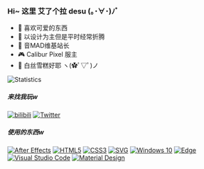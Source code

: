 ### Hi~ 这里 艾了个拉 desu (｡･∀･)ﾉﾞ



- 🌸 喜欢可爱的东西
- 🎨 以设计为主但是平时经常折腾
- 🎵 音MAD维基站长
- 🎮 Calibur Pixel 服主
- 🧦 白丝雪糕好耶 ヽ(✿ﾟ▽ﾟ)ノ

![Statistics](https://github-readme-stats.vercel.app/api?username=aira-sakuranomiya&count_private=true&show_icons=true&locale=cn&include_all_commits=true&theme=dracula&icon_color=f47097&hide_border=true)

##### 来找我玩w
[![bilibili](https://img.shields.io/badge/艾了个拉-FB7299.svg?style=for-the-badge&logo=Bilibili&logoColor=white)](https://space.bilibili.com/22807093)
[![Twitter](https://img.shields.io/badge/桜ノ宮%20アイラ-%231DA1F2.svg?style=for-the-badge&logo=Twitter&logoColor=white)](https://twitter.com/SakuranomiyaAR)

##### 使用的东西w
[![After Effects](https://img.shields.io/badge/After%20Effects-9999FF.svg?style=for-the-badge&logo=Adobe%20After%20Effects&logoColor=white)](https://www.adobe.com/products/aftereffects.html)
[![HTML5](https://img.shields.io/badge/html5-%23E34F26.svg?style=for-the-badge&logo=HTML5&logoColor=white)](https://developer.mozilla.org/zh-CN/docs/Web/HTML)
[![CSS3](https://img.shields.io/badge/css3-%231572B6.svg?style=for-the-badge&logo=CSS3&logoColor=white)](https://developer.mozilla.org/zh-CN/docs/Web/CSS)
[![SVG](https://img.shields.io/badge/SVG-%23FFB13B.svg?style=for-the-badge&logo=SVG&logoColor=black)](https://developer.mozilla.org/zh-CN/docs/Web/SVG)
[![Windows 10](https://img.shields.io/badge/Windows%2010-0078D6?style=for-the-badge&logo=Windows&logoColor=white&message=Windows%2010)](https://www.microsoft.com/zh-cn/software-download/windows10)
[![Edge](https://img.shields.io/badge/Edge-0078D7?style=for-the-badge&logo=Microsoft-edge&logoColor=white)](https://www.microsoft.com/zh-cn/edge)
[![Visual Studio Code](https://img.shields.io/badge/Visual%20Studio%20Code-0078d7.svg?style=for-the-badge&logo=visual-studio-code&logoColor=white)](https://code.visualstudio.com/)
[![Material Design](https://img.shields.io/badge/Material%20Design-757575.svg?style=for-the-badge&logo=material-design&logoColor=white)](https://material.io/)

<!--
**Aira-Sakuranomiya/Aira-Sakuranomiya** is a ✨ _special_ ✨ repository because its `README.md` (this file) appears on your GitHub profile.

Here are some ideas to get you started:

- 🔭 I’m currently working on ...
- 🌱 I’m currently learning ...
- 👯 I’m looking to collaborate on ...
- 🤔 I’m looking for help with ...
- 💬 Ask me about ...
- 📫 How to reach me: ...
- 😄 Pronouns: ...
- ⚡ Fun fact: ...
-->
